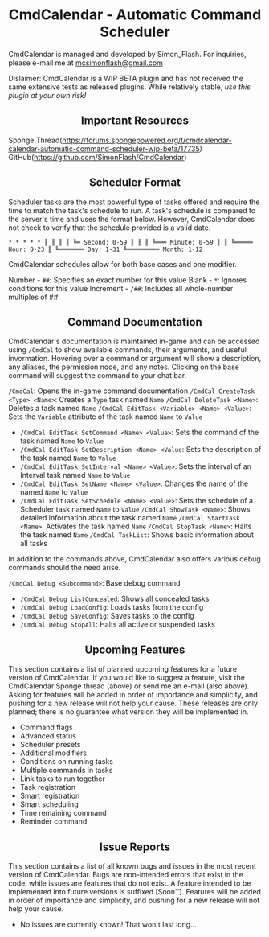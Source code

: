 # <div style="text-align: center">CmdCalendar - Automatic Command Scheduler</div>
CmdCalendar is managed and developed by Simon_Flash. For inquiries, please e-mail me at mcsimonflash@gmail.com

Dislaimer: CmdCalendar is a WIP BETA plugin and has not received the same extensive tests as released plugins. While relatively stable, _use this plugin at your own risk!_

## <div style="text-align: center">Important Resources</div>
Sponge Thread(https://forums.spongepowered.org/t/cmdcalendar-calendar-automatic-command-scheduler-wip-beta/17735)
GitHub(https://github.com/SimonFlash/CmdCalendar)

## <div style="text-align: center">Scheduler Format</div>
Scheduler tasks are the most powerful type of tasks offered and require the time to match the task's schedule to run. A task's schedule is compared to the server's time and uses the format below. However, CmdCalendar does not check to verify that the schedule provided is a valid date.

`* * * * *
║ ║ ║ ║ ╚═ Second: 0-59
║ ║ ║ ╚═══ Minute: 0-59
║ ║ ╚═════ Hour: 0-23
║ ╚═══════ Day: 1-31
╚═════════ Month: 1-12`

CmdCalendar schedules allow for both base cases and one modifier.

Number - `##`: Specifies an exact number for this value
Blank - `*`: Ignores conditions for this value
Increment - `/##`: Includes all whole-number multiples of ##

## <div style="text-align: center">Command Documentation</div>
CmdCalendar's documentation is maintained in-game and can be accessed using `/CmdCal` to show available commands, their arguments, and useful invormation. Hovering over a command or argument will show a description, any aliases, the permission node, and any notes. Clicking on the base command will suggest the command to your chat bar.

`/CmdCal`: Opens the in-game command documentation
`/CmdCal CreateTask <Type> <Name>`: Creates a `Type` task named `Name`
`/CmdCal DeleteTask <Name>`: Deletes a task named `Name`
`/CmdCal EditTask <Variable> <Name> <Value>`: Sets the `Variable` attribute of the task named `Name` to `Value`
 * `/CmdCal EditTask SetCommand <Name> <Value>`: Sets the command of the task named `Name` to `Value`
 * `/CmdCal EditTask SetDescription <Name> <Value`: Sets the description of the task named `Name` to `Value`
 * `/CmdCal EditTask SetInterval <Name> <Value>`: Sets the interval of an Interval task named `Name` to `Value`
 * `/CmdCal EditTask SetName <Name> <Value>`: Changes the name of the named `Name` to `Value`
 * `/CmdCal EditTask SetSchedule <Name> <Value>`: Sets the schedule of a Scheduler task named `Name` to `Value`
`/CmdCal ShowTask <Name>`: Shows detailed information about the task named `Name`
`/CmdCal StartTask <Name>`: Activates the task named `Name`
`/CmdCal StopTask <Name>`: Halts the task named `Name`
`/CmdCal TaskList`: Shows basic information about all tasks

In addition to the commands above, CmdCalendar also offers various debug commands should the need arise.

`/CmdCal Debug <Subcommand>`: Base debug command
 * `/CmdCal Debug ListConcealed`: Shows all concealed tasks
 * `/CmdCal Debug LoadConfig`: Loads tasks from the config
 * `/CmdCal Debug SaveConfig`: Saves tasks to the config
 * `/CmdCal Debug StopAll`: Halts all active or suspended tasks

## <div style="text-align: center">Upcoming Features</div>
This section contains a list of planned upcoming features for a future version of CmdCalendar. If you would like to suggest a feature, visit the CmdCalendar Sponge thread (above) or send me an e-mail (also above). Asking for features will be added in order of importance and simplicity, and pushing for a new release will not help your cause. These releases are only planned; there is no guarantee what version they will be implemented in.

+ Command flags
+ Advanced status
+ Scheduler presets
+ Additional modifiers
+ Conditions on running tasks
+ Multiple commands in tasks
+ Link tasks to run together
+ Task registration
+ Smart registration
+ Smart scheduling
+ Time remaining command
+ Reminder command

## <div style="text-align: center">Issue Reports</div>
This section contains a list of all known bugs and issues in the most recent version of CmdCalendar. Bugs are non-intended errors that exist in the code, while issues are features that do not exist. A feature intended to be implemented into future versions is suffixed [Soon™]. Features will be added in order of importance and simplicity, and pushing for a new release will not help your cause.

+ No issues are currently known! That won't last long...
